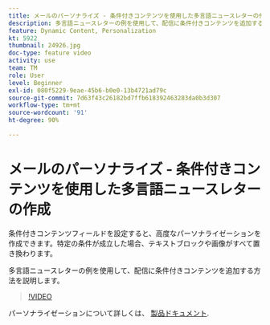 ```yaml
---
title: メールのパーソナライズ - 条件付きコンテンツを使用した多言語ニュースレターの作成
description: 多言語ニュースレターの例を使用して、配信に条件付きコンテンツを追加する方法を説明します。
feature: Dynamic Content, Personalization
kt: 5922
thumbnail: 24926.jpg
doc-type: feature video
activity: use
team: TM
role: User
level: Beginner
exl-id: 080f5229-9eae-45b6-b0e0-13b4721ad79c
source-git-commit: 7d63f43c26182bd7ffb618392463283da0b3d307
workflow-type: tm+mt
source-wordcount: '91'
ht-degree: 90%

---
```


# メールのパーソナライズ - 条件付きコンテンツを使用した多言語ニュースレターの作成

条件付きコンテンツフィールドを設定すると、高度なパーソナライゼーションを作成できます。特定の条件が成立した場合、テキストブロックや画像がすべて置き換わります。

多言語ニュースレターの例を使用して、配信に条件付きコンテンツを追加する方法を説明します。

>[!VIDEO](https://video.tv.adobe.com/v/24926?quality=12)

パーソナライゼーションについて詳しくは、 [製品ドキュメント](https://experienceleague.adobe.com/docs/campaign-classic/using/sending-messages/personalizing-deliveries/conditional-content.html?lang=ja).
